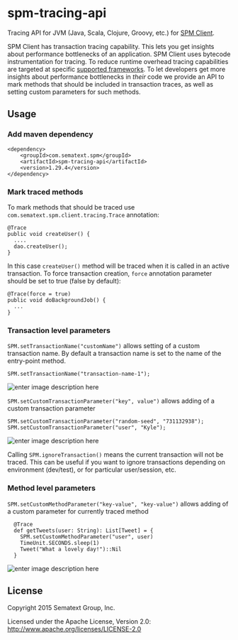 # spm-tracing-api
Tracing API for JVM (Java, Scala, Clojure, Groovy, etc.) for [SPM Client](https://sematext.atlassian.net/wiki/display/PUBSPM/Transaction+Tracing).


SPM Client has transaction tracing capability. This lets you get
insights about performance bottlenecks of an application. SPM
Client uses bytecode instrumentation for tracing. To reduce runtime overhead tracing capabilities are targeted at specific
[supported
frameworks](https://sematext.atlassian.net/wiki/display/PUBSPM/Transaction+Tracing#TransactionTracing-SupportedTechnologies). To
let developers get more insights about performance bottlenecks in
*their* code we provide an API to mark methods that should be included in
transaction traces, as well as setting custom parameters for such methods.

## Usage

### Add maven dependency

    <dependency>
    	<groupId>com.sematext.spm</groupId>
    	<artifactId>spm-tracing-api</artifactId>
    	<version>1.29.4</version>
    </dependency>

### Mark traced methods

To mark methods that should be traced use `com.sematext.spm.client.tracing.Trace` annotation:

    @Trace
    public void createUser() {
      ....
      dao.createUser();
    }


In this case `createUser()` method will be traced when it is called in an active transaction. To force transaction creation, `force` annotation parameter should be set to true (false by default):

    @Trace(force = true)
    public void doBackgroundJob() {
      ...
    }

### Transaction level parameters

`SPM.setTransactionName("customName")` allows setting of a custom transaction name.  By default a transaction name is set to the name of the entry-point method.

    SPM.setTransactionName("transaction-name-1");

![enter image description here](http://i.imgur.com/N3MFyx6.png)

`SPM.setCustomTransactionParameter("key", value")` allows adding of a custom transaction parameter

    SPM.setCustomTransactionParameter("random-seed", "731132938");
    SPM.setCustomTransactionParameter("user", "Kyle");

![enter image description here](http://i.imgur.com/zGbrnig.png)

Calling `SPM.ignoreTransaction()` means the current transaction will not be traced. This can be useful if you want to ignore transactions depending on environment (dev/test), or for particular user/session, etc.

### Method level parameters

`SPM.setCustomMethodParameter("key-value", "key-value")` allows adding of a custom parameter for currently traced method

	  @Trace
	  def getTweets(user: String): List[Tweet] = {
	    SPM.setCustomMethodParameter("user", user)
	    TimeUnit.SECONDS.sleep(1)
	    Tweet("What a lovely day!")::Nil
	  }

![enter image description here](http://i.imgur.com/58OrB1x.png)


## License

Copyright 2015 Sematext Group, Inc.

Licensed under the Apache License, Version 2.0: http://www.apache.org/licenses/LICENSE-2.0
